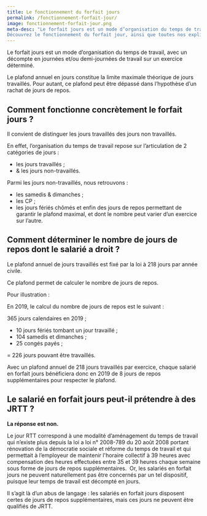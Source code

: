 ```yaml
---
title: Le fonctionnement du forfait jours
permalink: /fonctionnement-forfait-jour/
image: fonctionnement-forfait-jour.png
meta-desc: "Le forfait jours est un mode d’organisation du temps de travail.
Découvrez le fonctionnement du forfait jour, ainsi que toutes nos explications sur son application."
---
```

Le forfait jours est un mode d’organisation du temps de travail, avec un décompte en journées et/ou demi-journées de travail sur un exercice déterminé.

Le plafond annuel en jours constitue la limite maximale théorique de jours travaillés. Pour autant, ce plafond peut être dépassé dans l’hypothèse d’un rachat de jours de repos.

## Comment fonctionne concrètement le forfait jours ?

Il convient de distinguer les jours travaillés des jours non travaillés.

En effet, l’organisation du temps de travail repose sur l’articulation de 2 catégories de jours :

* les jours travaillés ;
* & les jours non-travaillés.

Parmi les jours non-travaillés, nous retrouvons :

* les samedis & dimanches ;
* les CP ;
* les jours fériés chômés et enfin des jours de repos permettant de garantir le plafond maximal, et dont le nombre peut varier d’un exercice sur l’autre.

## Comment déterminer le nombre de jours de repos dont le salarié a droit ?

Le plafond annuel de jours travaillés est fixé par la loi à 218 jours par année civile.

Ce plafond permet de calculer le nombre de jours de repos.

Pour illustration :

En 2019, le calcul du nombre de jours de repos est le suivant :

365 jours calendaires en 2019 ;

* 10 jours fériés tombant un jour travaillé ;
* 104 samedis et dimanches ;
* 25 congés payés ;

= 226 jours pouvant être travaillés.

Avec un plafond annuel de 218 jours travaillés par exercice, chaque salarié en forfait jours bénéficiera donc en 2019 de 8 jours de repos supplémentaires pour respecter le plafond.

## Le salarié en forfait jours peut-il prétendre à des JRTT ?

**La réponse est non.**

Le jour RTT correspond à une modalité d’aménagement du temps de travail qui n’existe plus depuis la loi a loi n° 2008-789 du 20 août 2008 portant rénovation de la démocratie sociale et réforme du temps de travail et qui permettait à l’employeur de maintenir l'horaire collectif à 39 heures avec compensation des heures effectuées entre 35 et 39 heures chaque semaine sous forme de jours de repos supplémentaires.
​
Or, les salariés en forfait jours ne peuvent naturellement pas être concernés par un tel dispositif, puisque leur temps de travail est décompté en jours.

Il s’agit là d’un abus de langage : les salariés en forfait jours disposent certes de jours de repos supplémentaires, mais ces jours ne peuvent être qualifiés de JRTT.
